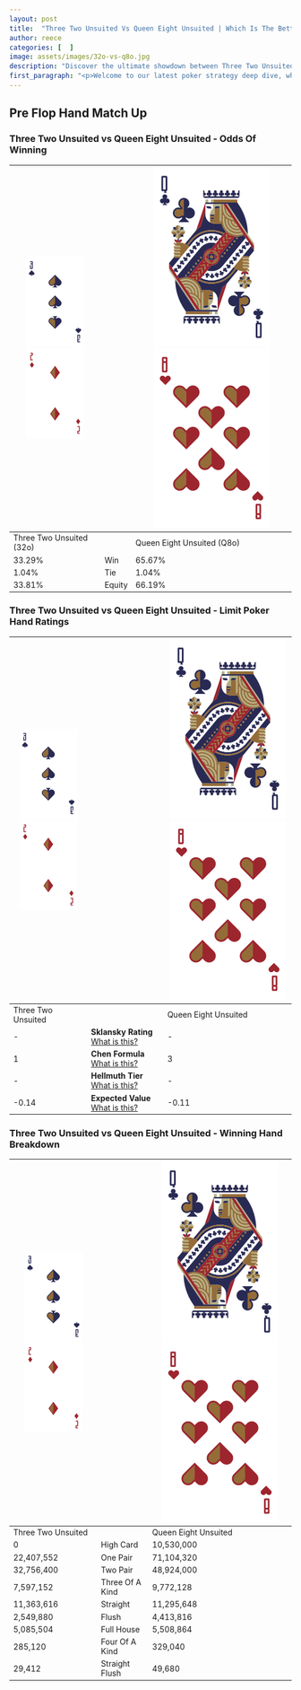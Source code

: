 ```yaml
---
layout: post
title:  "Three Two Unsuited Vs Queen Eight Unsuited | Which Is The Better Hand In Poker? A Complete Guide"
author: reece
categories: [  ]
image: assets/images/32o-vs-q8o.jpg
description: "Discover the ultimate showdown between Three Two Unsuited and Queen Eight Unsuited in poker! Uncover the odds, strategies, and scenarios where one hand triumphs over the other. Get ready to up your poker game with this thrilling analysis."
first_paragraph: "<p>Welcome to our latest poker strategy deep dive, where we're pitting two distinct hands against each other in a high-stakes showdown: Three Two Unsuited vs Queen Eight Unsuited.</p><p>In the dynamic world of poker, every decision counts, and knowing which hand holds the upper hand is key to your success at the table.</p><p>In this article, we'll dissect these two hands, explore the scenarios where one dominates the other, and equip you with the knowledge to make strategic choices that can tip the odds in your favor.</p><p>Get ready to unravel the intriguing dynamics of these poker hands and elevate your game to new heights.</p>"
---
```




[comment]: # (sp0)

## Pre Flop Hand Match Up

<div class="table hand-ratings" markdown="1"> 



### Three Two Unsuited vs Queen Eight Unsuited - Odds Of Winning


    
| ![image info](assets/images/hand1/3.png) ![image info](assets/images/hand1/2o.png) |  | ![image info](assets/images/hand2/Q.png) ![image info](assets/images/hand2/8o.png) |
| -------- | -------- | -------- |
| Three Two Unsuited (32o) |  | Queen Eight Unsuited (Q8o) |
| 33.29% | Win | 65.67% |
| 1.04% | Tie | 1.04% |
| 33.81% | Equity | 66.19% |




[comment]: # (sp1)



### Three Two Unsuited vs Queen Eight Unsuited - Limit Poker Hand Ratings


    
| ![image info](assets/images/hand1/3.png) ![image info](assets/images/hand1/2o.png) |  | ![image info](assets/images/hand2/Q.png) ![image info](assets/images/hand2/8o.png) |
| -------- | -------- | -------- |
| Three Two Unsuited |  | Queen Eight Unsuited |
| - | **Sklansky Rating** [What is this?](/sklansky-rating-explained) | - |
| 1 | **Chen Formula** [What is this?](/chen-formula-explained) | 3 |
| - | **Hellmuth Tier** [What is this?](/Hellmuth-tier-explained) | - |
| -0.14 | **Expected Value** [What is this?](/expected-value-explained) | -0.11 |




[comment]: # (sp2)



### Three Two Unsuited vs Queen Eight Unsuited - Winning Hand Breakdown


    
| ![image info](assets/images/hand1/3.png) ![image info](assets/images/hand1/2o.png) |  | ![image info](assets/images/hand2/Q.png) ![image info](assets/images/hand2/8o.png) |
| -------- | -------- | -------- |
| Three Two Unsuited |  | Queen Eight Unsuited |
| 0 | High Card | 10,530,000 |
| 22,407,552 | One Pair | 71,104,320 |
| 32,756,400 | Two Pair | 48,924,000 |
| 7,597,152 | Three Of A Kind | 9,772,128 |
| 11,363,616 | Straight | 11,295,648 |
| 2,549,880 | Flush | 4,413,816 |
| 5,085,504 | Full House | 5,508,864 |
| 285,120 | Four Of A Kind | 329,040 |
| 29,412 | Straight Flush | 49,680 |




[comment]: # (sp3)



</div>

[comment]: # (sp4)



[comment]: # (sp5)

